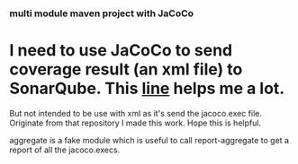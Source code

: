 ### multi module maven project with JaCoCo

# I need to use JaCoCo to send coverage result (an xml file) to SonarQube. This [line](https://github.com/acntech/jacoco-multimodule-maven) helps me a lot.
But not intended to be use with xml as it's send the jacoco.exec file. Originate from that repository I made this work. Hope this is helpful.

aggregate is a fake module which is useful to call report-aggregate to get a report of all the jacoco.execs.